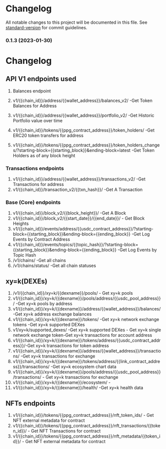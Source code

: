 # Changelog

All notable changes to this project will be documented in this file. See [standard-version](https://github.com/conventional-changelog/standard-version) for commit guidelines.

### 0.1.3 (2023-01-30)

# Changelog

## API V1 endpoints used

1. Balances endpoint

1. v1/{{chain_id}}/address/{{wallet_address}}/balances_v2/        -Get Token Balances for Address
2. v1/{{chain_id}}/address/{{wallet_address}}/portfolio_v2/       -Get Historic Portfolio value over time
3. v1/{{chain_id}}/tokens/{{ppg_contract_address}}/token_holders/ -Get ERC20 token transfers for address
4. v1/{{chain_id}}/tokens/{{ppg_contract_address}}/token_holders_changes/?starting-block={{starting_block}}&ending-block=latest -Get Token Holders as of any block height

### Transactions endpoints

1. v1/{{chain_id}}/address/{{wallet_address}}/transactions_v2/ -Get Transactions for address
2. v1/{{chain_id}}/transaction_v2/{{txn_hash}}/                -Get A Transaction

### Base (Core) endpoints

1. v1/{{chain_id}}/block_v2/{{block_height}}/            -Get A Block
2. v1/{{chain_id}}/block_v2/{{start_date}}/{{end_date}}/ - Get Block Heights
3. v1/{{chain_id}}/events/address/{{usdc_contract_address}}/?starting-block={{starting_block}}&ending-block={{ending_block}} -Get Log Events by Contract Address
4. v1/{{chain_id}}/events/topics/{{topic_hash}}/?starting-block={{starting_block}}&ending-block={{ending_block}} -Get Log Events by Topic Hash
5. /v1/chains/ -Get all chains
6. /v1/chains/status/ -Get all chain statuses

## xy=k(DEXEs)

1. /v1/{{chain_id}}/xy=k/{{dexname}}/pools/ - Get xy=k pools
2. v1/{{chain_id}}/xy=k/{{dexname}}/pools/address/{{usdc_pool_address}}/ -Get xy=k pools by address
3. v1/{{chain_id}}/xy=k/{{dexname}}/address/{{wallet_address}}/balances/ -Get xy=k address exchange balances
4. v1/{{chain_id}}/xy=k/{{dexname}}/tokens/ -Get xy=k network exchange tokens -Get xy=k supported DEXes
5. v1/xy=k/supported_dexes/ -Get xy=k supported DEXes - Get xy=k single network exchange token-Get xy=k transactions for account address
6. v1/{{chain_id}}/xy=k/{{dexname}}/tokens/address/{{usdc_contract_address}}/-Get xy=k transactions for token address
7. v1/{{chain_id}}/xy=k/{{dexname}}/address/{{wallet_address}}/transactions/ -Get xy=k transactions for exchange
8. v1/{{chain_id}}/xy=k/{{dexname}}/tokens/address/{{link_contract_address}}/transactions/ -Get xy=k ecosystem chart data
9. v1/{{chain_id}}/xy=k/{{dexname}}/pools/address/{{usdc_pool_address}}/transactions/ - Get xy=k transactions for exchange
10. v1/{{chain_id}}/xy=k/{{dexname}}/ecosystem/ -
11. v1/{{chain_id}}/xy=k/{{dexname}}/health/ -Get xy=k health data

## NFTs endpoints

1. v1/{{chain_id}}/tokens/{{ppg_contract_address}}/nft_token_ids/                   - Get NFT external metadata for contract
2. v1/{{chain_id}}/tokens/{{ppg_contract_address}}/nft_transactions/{{token_id}}/   - Get NFT Transactions for contract
3. v1/{{chain_id}}/tokens/{{ppg_contract_address}}/nft_metadata/{{token_id}}/       - Get NFT external metadata for contract
